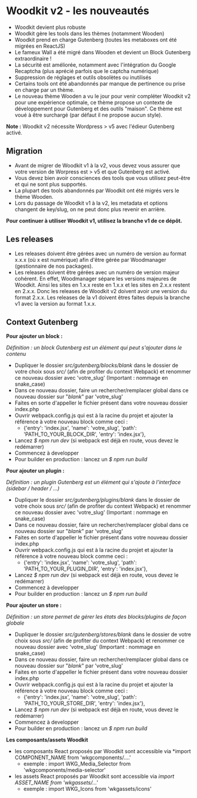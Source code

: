 # Woodkit v2 - les nouveautés

* Woodkit devient plus robuste
* Woodkit gère les tools dans les thèmes (notamment Wooden)
* Woodkit prend en charge Gutenberg (toutes les metaboxes ont été migrées en ReactJS)
* Le fameux Wall a été migré dans Wooden et devient un Block Gutenberg extraordinaire !
* La sécurité est améliorée, notamment avec l'intégration du Google Recaptcha (plus aprécié parfois que le captcha numérique)
* Suppression de réglages et outils obsolètes ou inutilisés
* Certains tools ont été abandonnés par manque de pertinence ou prise en charge par un thème.
* Le nouveau thème Wooden a vu le jour pour venir compléter Woodkit v2 pour une expérience optimale, ce thème propose un contexte de développement pour Gutenberg et des outils "maison". Ce thème est voué à être surchargé (par défaut il ne propose aucun style).

**Note :** Woodkit v2 nécessite Wordpress > v5 avec l'édieur Gutenberg activé.

## Migration

* Avant de migrer de Woodkit v1 à la v2, vous devez vous assurer que votre version de Worpress est > v5 et que Gutenberg est activé.
* Vous devez bien avoir consciences des tools que vous utilisez peut-être et qui ne sont plus supportés.
* La plupart des tools abandonnés par Woodkit ont été migrés vers le thème Wooden.
* Lors du passage de Woodkit v1 à la v2, les metadata et options changent de key/slug, on ne peut donc plus revenir en arrière.

**Pour continuer à utiliser Woodkit v1, utilisez la branche v1 de ce dépôt.**

## Les releases

* Les releases doivent être gérées avec un numéro de version au format x.x.x (où x est numérique) afin d'être gérée par Woodmanager (gestionnaire de nos packages).
* Les releases doivent être gérées avec un numéro de version majeur cohérent. En effet, Woodmanager sépare les versions majeures de Woodkit. Ainsi les sites en 1.x.x reste en 1.x.x et les sites en 2.x.x restent en 2.x.x. Donc les releases de Woodkit v2 doivent avoir une version du format 2.x.x. Les releases de la v1 doivent êtres faites depuis la branche v1 avec la version au format 1.x.x.

## Context Gutenberg

**Pour ajouter un block :**

*Définition : un block Gutenberg est un élément qui peut s'ajouter dans le contenu*

* Dupliquer le dossier *src/gutenberg/blocks/_blank_* dans le dossier de votre choix sous *src/* (afin de profiter du context Webpack) et renommer ce nouveau dossier avec 'votre_slug' (Important : nommage en snake_case)
* Dans ce nouveau dossier, faire un rechercher/remplacer global dans ce nouveau dossier sur "_blank_" par 'votre_slug'
* Faites en sorte d'appeller le fichier présent dans votre nouveau dossier index.php
* Ouvrir webpack.config.js qui est à la racine du projet et ajouter la référence à votre nouveau block comme ceci : 
  * {'entry': 'index.jsx', 'name': 'votre_slug', 'path': 'PATH_TO_YOUR_BLOCK_DIR', 'entry': 'index.jsx'},
* Lancez *$ npm run dev* (si webpack est déjà en route, vous devez le redémarrer)
* Commencez à developper
* Pour builder en production : lancez un *$ npm run build*

**Pour ajouter un plugin :**

*Définition : un plugin Gutenberg est un élément qui s'ajoute à l'interface (sidebar / header / ...)*

* Dupliquer le dossier *src/gutenberg/plugins/_blank_* dans le dossier de votre choix sous *src/* (afin de profiter du context Webpack) et renommer ce nouveau dossier avec 'votre_slug' (Important : nommage en snake_case)
* Dans ce nouveau dossier, faire un rechercher/remplacer global dans ce nouveau dossier sur "_blank_" par 'votre_slug'
* Faites en sorte d'appeller le fichier présent dans votre nouveau dossier index.php
* Ouvrir webpack.config.js qui est à la racine du projet et ajouter la référence à votre nouveau block comme ceci : 
  * {'entry': 'index.jsx', 'name': 'votre_slug', 'path': 'PATH_TO_YOUR_PLUGIN_DIR', 'entry': 'index.jsx'},
* Lancez *$ npm run dev* (si webpack est déjà en route, vous devez le redémarrer)
* Commencez à developper
* Pour builder en production : lancez un *$ npm run build*

**Pour ajouter un store :**

*Définition : un store permet de gérer les états des blocks/plugins de façon globale*

* Dupliquer le dossier *src/gutenberg/stores/_blank_* dans le dossier de votre choix sous *src/* (afin de profiter du context Webpack) et renommer ce nouveau dossier avec 'votre_slug' (Important : nommage en snake_case)
* Dans ce nouveau dossier, faire un rechercher/remplacer global dans ce nouveau dossier sur "_blank_" par 'votre_slug'
* Faites en sorte d'appeller le fichier présent dans votre nouveau dossier index.php
* Ouvrir webpack.config.js qui est à la racine du projet et ajouter la référence à votre nouveau block comme ceci : 
  * {'entry': 'index.jsx', 'name': 'votre_slug', 'path': 'PATH_TO_YOUR_STORE_DIR', 'entry': 'index.jsx'},
* Lancez *$ npm run dev* (si webpack est déjà en route, vous devez le redémarrer)
* Commencez à developper
* Pour builder en production : lancez un *$ npm run build*

**Les composants/assets Woodkit**

* les composants React proposés par Woodkit sont accessible via *import COMPONENT_NAME from 'wkgcomponents/....'
  * exemple : import WKG_Media_Selector from 'wkgcomponents/media-selector'
* les assets React proposés par Woodkit sont accessible via *import ASSET_NAME  from 'wkgassets/...'*
  * exemple : import WKG_Icons from 'wkgassets/icons'
